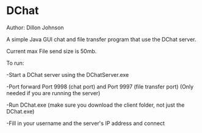 # DChat

Author: Dillon Johnson

A simple Java GUI chat and file transfer program that use the DChat server.

Current max File send size is 50mb.

To run:

-Start a DChat server using the DChatServer.exe

-Port forward Port 9998 (chat port) and Port 9997 (file transfer port) (Only needed if you are running the server)

-Run DChat.exe (make sure you download the client folder, not just the DChat.exe)

-Fill in your username and the server's IP address and connect
